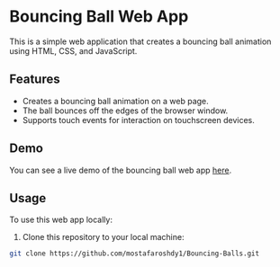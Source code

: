 # Bouncing Ball Web App

This is a simple web application that creates a bouncing ball animation using HTML, CSS, and JavaScript.

## Features

- Creates a bouncing ball animation on a web page.
- The ball bounces off the edges of the browser window.
- Supports touch events for interaction on touchscreen devices.

## Demo

You can see a live demo of the bouncing ball web app [here](https://mostafaroshdy1.github.io/Bouncing-Balls/).

## Usage

To use this web app locally:

1. Clone this repository to your local machine:

```bash
git clone https://github.com/mostafaroshdy1/Bouncing-Balls.git
